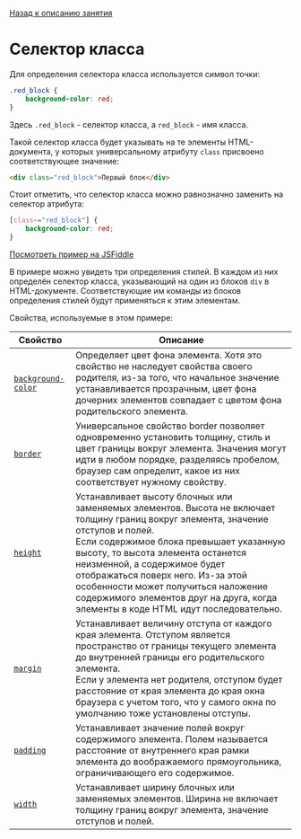 [Назад к описанию занятия](https://github.com/Vladislav-Lyuminarskiy/Web-course/tree/master/05-CSS-2)

# Селектор класса

Для определения селектора класса используется символ точки:

```css
.red_block {
    background-color: red;
}
```

Здесь `.red_block` - селектор класса, а `red_block` - имя класса.

Такой селектор класса будет указывать на те элементы HTML-документа, у которых универсальному атрибуту `class` присвоено соответствующее значение:

```html
<div class="red_block">Первый блок</div>
```

Стоит отметить, что селектор класса можно равнозначно заменить на селектор атрибута:

```css
[class~="red_block"] {
    background-color: red;
}
```

[Посмотреть пример на JSFiddle](https://jsfiddle.net/Vladislav_Lyuminarskiy/0jj4j8ww/)

В примере можно увидеть три определения стилей. В каждом из них определён селектор класса, указывающий на один из блоков `div` в HTML-документе. Соответствующие им команды из блоков определения стилей будут применяться к этим элементам.

Свойства, используемые в этом примере:

Свойство                                                      | Описание
--------------------------------------------------------------|--------------------------------------------------------------
[`background-color`](http://htmlbook.ru/css/background-color) | Определяет цвет фона элемента. Хотя это свойство не наследует свойства своего родителя, из-за того, что начальное значение устанавливается прозрачным, цвет фона дочерних элементов совпадает с цветом фона родительского элемента.
[`border`](http://htmlbook.ru/css/border)                     | Универсальное свойство border позволяет одновременно установить толщину, стиль и цвет границы вокруг элемента. Значения могут идти в любом порядке, разделяясь пробелом, браузер сам определит, какое из них соответствует нужному свойству.
[`height`](http://htmlbook.ru/css/height)                     | Устанавливает высоту блочных или заменяемых элементов. Высота не включает толщину границ вокруг элемента, значение отступов и полей.<br>Если содержимое блока превышает указанную высоту, то высота элемента останется неизменной, а содержимое будет отображаться поверх него. Из-за этой особенности может получиться наложение содержимого элементов друг на друга, когда элементы в коде HTML идут последовательно.
[`margin`](http://htmlbook.ru/css/margin)                     | Устанавливает величину отступа от каждого края элемента. Отступом является пространство от границы текущего элемента до внутренней границы его родительского элемента.<br>Если у элемента нет родителя, отступом будет расстояние от края элемента до края окна браузера с учетом того, что у самого окна по умолчанию тоже установлены отступы. 
[`padding`](http://htmlbook.ru/css/padding)                   | Устанавливает значение полей вокруг содержимого элемента. Полем называется расстояние от внутреннего края рамки элемента до воображаемого прямоугольника, ограничивающего его содержимое.
[`width`](http://htmlbook.ru/css/width)                       | Устанавливает ширину блочных или заменяемых элементов. Ширина не включает толщину границ вокруг элемента, значение отступов и полей.